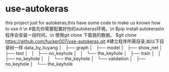 # use-autokeras
this project just for autokeras,this have some code to make us known how to use it \n
#首先你需要配置好你的autokeras环境。\n
$pip install autokeras\n
程序会安装一段时间，\n
使用git clone 下载我的数据。
$git clone https://github.com/fucker007/use-autokeras.git
#建立程序所需目录,如以下目录树一样
data_by_liuyang
│   ├── graph
│   ├── model
│   ├── show_net
│   ├── test
│   │   ├── no_keyhole
│   │   └── the_keyhole
│   ├── train
│   │   ├── no_keyhole
│   │   └── the_keyhole
│   └── validation
│       ├── no_keyhole
│       └── the_keyhole
